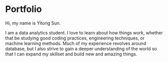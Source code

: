 


# Portfolio
<p align="center">
  
  
Hi, my name is Yitong Sun.



<p>I am  a data analytics student. I love to learn about how things work, whether that be studying good coding practices, engineering techniques, or machine learning methods. Much of my experience revolves around database, but I also strive to gain a deeper understanding of the world so that I can expand my skillset and build new and amazing things.</p>



